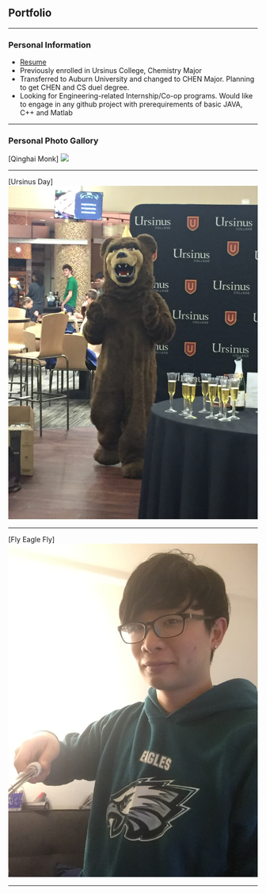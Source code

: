 ## Portfolio

---
### Personal Information

- [Resume](https://drive.google.com/file/d/1W-j7iMxHNAVJEOdyics1a1Lstx7_eXbT/view?usp=sharing)
- Previously enrolled in Ursinus College, Chemistry Major
- Transferred to Auburn University and changed to <a title="Chemical Engieerning">CHEN</a> Major. Planning to get <a title="Chemical Engieerning">CHEN</a> and <a title="Computer Science">CS</a> duel degree.
- Looking for Engineering-related Internship/Co-op programs. Would like to engage in any github project with prerequirements of basic JAVA, C++ and Matlab

---

### Personal Photo Gallory  

[Qinghai Monk]
<img src="images/Photo1.jpg"/>

---
[Ursinus Day]
<img src="images/Ursinus photo.jpg"/>

---
[Fly Eagle Fly]
<img src="images/Personalphoto1.jpg"/>

---

